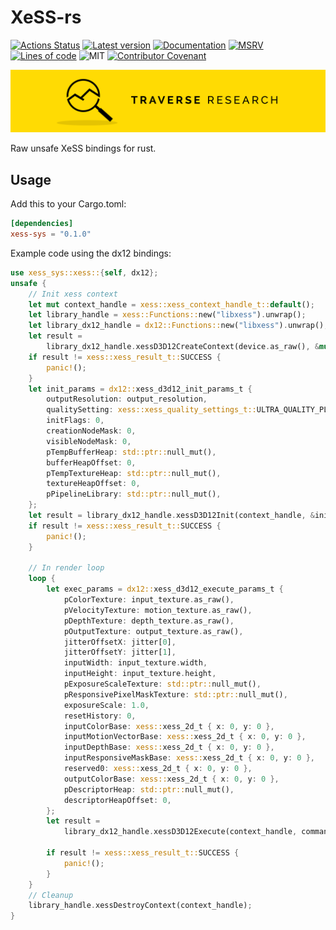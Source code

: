 # XeSS-rs

[![Actions Status](https://github.com/Traverse-Research/xess-rs/actions/workflows/ci.yml/badge.svg)](https://github.com/Traverse-Research/xess-rs/actions)
[![Latest version](https://img.shields.io/crates/v/xess-sys.svg?logo=rust)](https://crates.io/crates/xess-sys)
[![Documentation](https://docs.rs/xess-sys/badge.svg)](https://docs.rs/xess-sys)
[![MSRV](https://img.shields.io/badge/rustc-1.74.0+-ab6000.svg)](https://blog.rust-lang.org/2023/11/16/Rust-1.74.0.html)
[![Lines of code](https://tokei.rs/b1/github/Traverse-Research/xess-rs)](https://github.com/Traverse-Research/xess-rs)
![MIT](https://img.shields.io/badge/license-MIT-blue.svg)
[![Contributor Covenant](https://img.shields.io/badge/contributor%20covenant-v1.4%20adopted-ff69b4.svg)](./CODE_OF_CONDUCT.md)

[![Banner](banner.png)](https://traverseresearch.nl)

Raw unsafe XeSS bindings for rust.

## Usage

Add this to your Cargo.toml:

```toml
[dependencies]
xess-sys = "0.1.0"
```

Example code using the dx12 bindings:

```rust
use xess_sys::xess::{self, dx12};
unsafe {
    // Init xess context
    let mut context_handle = xess::xess_context_handle_t::default();
    let library_handle = xess::Functions::new("libxess").unwrap();
    let library_dx12_handle = dx12::Functions::new("libxess").unwrap();
    let result =
        library_dx12_handle.xessD3D12CreateContext(device.as_raw(), &mut context_handle);
    if result != xess::xess_result_t::SUCCESS {
        panic!();
    }
    let init_params = dx12::xess_d3d12_init_params_t {
        outputResolution: output_resolution,
        qualitySetting: xess::xess_quality_settings_t::ULTRA_QUALITY_PLUS,
        initFlags: 0,
        creationNodeMask: 0,
        visibleNodeMask: 0,
        pTempBufferHeap: std::ptr::null_mut(),
        bufferHeapOffset: 0,
        pTempTextureHeap: std::ptr::null_mut(),
        textureHeapOffset: 0,
        pPipelineLibrary: std::ptr::null_mut(),
    };
    let result = library_dx12_handle.xessD3D12Init(context_handle, &init_params);
    if result != xess::xess_result_t::SUCCESS {
        panic!();
    }

    // In render loop
    loop {
        let exec_params = dx12::xess_d3d12_execute_params_t {
            pColorTexture: input_texture.as_raw(),
            pVelocityTexture: motion_texture.as_raw(),
            pDepthTexture: depth_texture.as_raw(),
            pOutputTexture: output_texture.as_raw(),
            jitterOffsetX: jitter[0],
            jitterOffsetY: jitter[1],
            inputWidth: input_texture.width,
            inputHeight: input_texture.height,
            pExposureScaleTexture: std::ptr::null_mut(),
            pResponsivePixelMaskTexture: std::ptr::null_mut(),
            exposureScale: 1.0,
            resetHistory: 0,
            inputColorBase: xess::xess_2d_t { x: 0, y: 0 },
            inputMotionVectorBase: xess::xess_2d_t { x: 0, y: 0 },
            inputDepthBase: xess::xess_2d_t { x: 0, y: 0 },
            inputResponsiveMaskBase: xess::xess_2d_t { x: 0, y: 0 },
            reserved0: xess::xess_2d_t { x: 0, y: 0 },
            outputColorBase: xess::xess_2d_t { x: 0, y: 0 },
            pDescriptorHeap: std::ptr::null_mut(),
            descriptorHeapOffset: 0,
        };
        let result =
            library_dx12_handle.xessD3D12Execute(context_handle, command_list, &exec_params);

        if result != xess::xess_result_t::SUCCESS {
            panic!();
        }
    }
    // Cleanup
    library_handle.xessDestroyContext(context_handle);
}
```